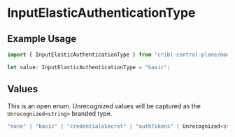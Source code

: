 # InputElasticAuthenticationType

## Example Usage

```typescript
import { InputElasticAuthenticationType } from "cribl-control-plane/models";

let value: InputElasticAuthenticationType = "basic";
```

## Values

This is an open enum. Unrecognized values will be captured as the `Unrecognized<string>` branded type.

```typescript
"none" | "basic" | "credentialsSecret" | "authTokens" | Unrecognized<string>
```